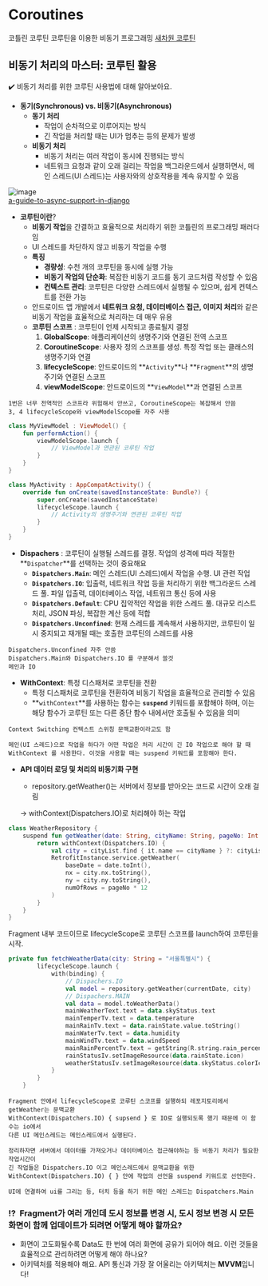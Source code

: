 # Coroutines
코틀린 코루틴 코루틴을 이용한 비동기 프로그래밍
[새차원 코루틴](https://www.inflearn.com/course/%EC%83%88%EC%B0%A8%EC%9B%90-%EC%BD%94%ED%8B%80%EB%A6%B0-%EC%BD%94%EB%A3%A8%ED%8B%B4#curriculum)

## 비동기 처리의 마스터: 코루틴 활용

<aside>
✔️ 비동기 처리를 위한 코루틴 사용법에 대해 알아보아요.

</aside>

- **동기(Synchronous) vs. 비동기(Asynchronous)**
    - **동기 처리**
        - 작업이 순차적으로 이루어지는 방식
        - 긴 작업을 처리할 때는 UI가 멈추는 등의 문제가 발생
    - **비동기 처리**
        - 비동기 처리는 여러 작업이 동시에 진행되는 방식
        - 네트워크 요청과 같이 오래 걸리는 작업을 백그라운드에서 실행하면서, 메인 스레드(UI 스레드)는 사용자와의 상호작용을 계속 유지할 수 있음
     

![image](https://github.com/chihyeonwon/Coroutines/assets/58906858/0df2beda-38e2-4db5-865a-46996b23d45c)      
[a-guide-to-async-support-in-django](https://xn--dev-c28m.to/pragativerma18/unlocking-performance-a-guide-to-async-support-in-django-2jdj)     

- **코루틴이란**?
    - **비동기 작업**을 간결하고 효율적으로 처리하기 위한 코틀린의 프로그래밍 패러다임
    - UI 스레드를 차단하지 않고 비동기 작업을 수행
    - **특징**
        - **경량성**: 수천 개의 코루틴을 동시에 실행 가능
        - **비동기 작업의 단순화**: 복잡한 비동기 코드를 동기 코드처럼 작성할 수 있음
        - **컨텍스트 관리**: 코루틴은 다양한 스레드에서 실행될 수 있으며, 쉽게 컨텍스트를 전환 가능
    - 안드로이드 앱 개발에서 **네트워크 요청, 데이터베이스 접근, 이미지 처리**와 같은 비동기 작업을 효율적으로 처리하는 데 매우 유용
    - **코루틴 스코프** : 코루틴이 언제 시작되고 종료될지 결정
        1. **GlobalScope**: 애플리케이션의 생명주기와 연결된 전역 스코프
        2. **CoroutineScope**: 사용자 정의 스코프를 생성. 특정 작업 또는 클래스의 생명주기와 연결
        3. **lifecycleScope**: 안드로이드의 **`Activity`**나 **`Fragment`**의 생명주기와 연결된 스코프
        4. **viewModelScope**: 안드로이드의 **`ViewModel`**과 연결된 스코프
```
1번은 너무 전역적인 스코프라 위험해서 안쓰고, CoroutineScope는 복잡해서 안씀
3, 4 lifecycleScope와 viewModelScope를 자주 사용
```
```kotlin
class MyViewModel : ViewModel() {
    fun performAction() {
        viewModelScope.launch {
            // ViewModel과 연관된 코루틴 작업
        }
    }
}

class MyActivity : AppCompatActivity() {
    override fun onCreate(savedInstanceState: Bundle?) {
        super.onCreate(savedInstanceState)
        lifecycleScope.launch {
            // Activity의 생명주기와 연관된 코루틴 작업
        }
    }
}
```
- **Dispachers** : 코루틴이 실행될 스레드를 결정. 작업의 성격에 따라 적절한 **`Dispatcher`**를 선택하는 것이 중요해요
    - **`Dispatchers.Main`**: 메인 스레드(UI 스레드)에서 작업을 수행. UI 관련 작업
    - **`Dispatchers.IO`**: 입출력, 네트워크 작업 등을 처리하기 위한 백그라운드 스레드 풀. 파일 입출력, 데이터베이스 작업, 네트워크 통신 등에 사용
    - **`Dispatchers.Default`**: CPU 집약적인 작업을 위한 스레드 풀. 대규모 리스트 처리, JSON 파싱, 복잡한 계산 등에 적합
    - **`Dispatchers.Unconfined`**: 현재 스레드를 계속해서 사용하지만, 코루틴이 일시 중지되고 재개될 때는 호출한 코루틴의 스레드를 사용
```
Dispatchers.Unconfined 자주 안씀
Dispatchers.Main와 Dispatchers.IO 를 구분해서 쓸것
메인과 IO

```    
- **WithContext**: 특정 디스패처로 코루틴을 전환
    - 특정 디스패처로 코루틴을 전환하여 비동기 작업을 효율적으로 관리할 수 있음
    - **`withContext`**를 사용하는 함수는 **`suspend`** 키워드를 포함해야 하며, 이는 해당 함수가 코루틴 또는 다른 중단 함수 내에서만 호출될 수 있음을 의미
```
Context Switching 컨텍스트 스위칭 문맥교환이라고도 함

메인(UI 스레드)으로 작업을 하다가 어떤 작업은 처리 시간이 긴 IO 작업으로 해야 할 때
WithContext 를 사용한다. 이것을 사용할 때는 suspend 키워드를 포함해야 한다.
```
- **API 데이터 로딩 및 처리의 비동기화 구현**
    - repository.getWeather()는 서버에서 정보를 받아오는 코드로 시간이 오래 걸림
    
    → withContext(Dispatchers.IO)로 처리해야 하는 작업
```kotlin
class WeatherRepository {
    suspend fun getWeather(date: String, cityName: String, pageNo: Int = 1): WeatherModel {
        return withContext(Dispatchers.IO) {
            val city = cityList.find { it.name == cityName } ?: cityList.first()
            RetrofitInstance.service.getWeather(
                baseDate = date.toInt(),
                nx = city.nx.toString(),
                ny = city.ny.toString(),
                numOfRows = pageNo * 12
            )
        }
    }
}
```
Fragment 내부 코드이므로 lifecycleScope로 코루틴 스코프를 launch하여 코루틴을 시작.
```kotlin
private fun fetchWeatherData(city: String = "서울특별시") {
        lifecycleScope.launch {
            with(binding) {
                // Dispachers.IO
                val model = repository.getWeather(currentDate, city)
                // Dispachers.MAIN
                val data = model.toWeatherData()
                mainWeatherText.text = data.skyStatus.text
                mainTemperTv.text = data.temperature
                mainRainTv.text = data.rainState.value.toString()
                mainWaterTv.text = data.humidity
                mainWindTv.text = data.windSpeed
                mainRainPercentTv.text = getString(R.string.rain_percent, data.rainPercent)
                rainStatusIv.setImageResource(data.rainState.icon)
                weatherStatusIv.setImageResource(data.skyStatus.colorIcon)
            }
        }
    }
```

```
Fragment 안에서 lifecycleScope로 코루틴 스코프를 실행하되 레포지토리에서 getWeather는 문맥교환
WithContext(Dispatchers.IO) { supsend } 로 IO로 실행되도록 했기 때문에 이 함수는 io에서
다른 UI 메인스레드는 메인스레드에서 실행된다.

정리하자면 서버에서 데이터를 가져오거나 데이터베이스 접근해야하는 등 비동기 처리가 필요한 작업시간이
긴 작업들은 Dispatchers.IO 이고 메인스레드에서 문맥교환을 위한 WithContext(Dispatchers.IO) { } 안에 작업의 선언을 suspend 키워드로 선언한다.

UI에 연결하여 ui를 그리는 등, 터치 등을 하기 위한 메인 스레드는 Dispatchers.Main
```
### ⁉️  Fragment가 여러 개인데 도시 정보를 변경 시, 도시 정보 변경 시 모든 화면이 함께 업데이트가 되려면 어떻게 해야 할까요?

- 화면이 고도화될수록 Data도 한 번에 여러 화면에 공유가 되어야 해요. 이런 것들을 효율적으로 관리하려면 어떻게 해야 하나요?
- 아키텍처를 적용해야 해요. API 통신과 가장 잘 어울리는 아키텍처는 **MVVM**입니다!

